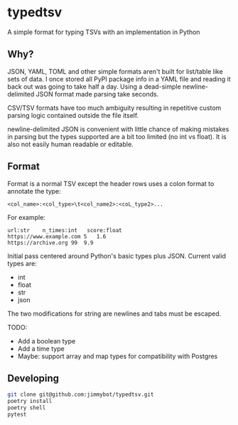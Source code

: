 # typedtsv
A simple format for typing TSVs with an implementation in Python

## Why?
JSON, YAML, TOML and other simple formats aren't built for list/table like sets of data.  I once stored all PyPI package info in a YAML file and reading it back out was going to take half a day.  Using a dead-simple newline-delimited JSON format made parsing take seconds.

CSV/TSV formats have too much ambiguity resulting in repetitive custom parsing logic contained outside the file itself.

newline-delimited JSON is convenient with little chance of making mistakes in parsing but the types supported are a bit too limited (no int vs float).
It is also not easily human readable or editable.

## Format
Format is a normal TSV except the header rows uses a colon format to annotate the type:

`<col_name>:<col_type>\t<col_name2>:<coL_type2>...`

For example:

```
url:str    n_times:int   score:float
https://www.example.com 5   1.6
https://archive.org 99  9.9
```

Initial pass centered around Python's basic types plus JSON.  Current valid types are:
- int
- float
- str
- json

The two modifications for string are newlines and tabs must be escaped.

TODO:
- Add a boolean type
- Add a time type
- Maybe: support array and map types for compatibility with Postgres

## Developing
```bash
git clone git@github.com:jimmybot/typedtsv.git
poetry install
poetry shell
pytest
```
